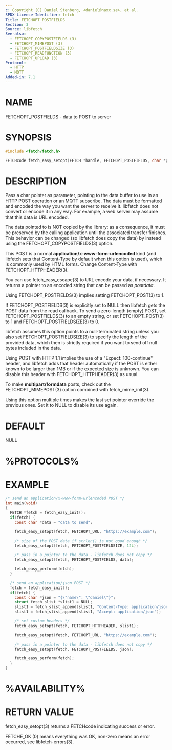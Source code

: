 ```yaml
---
c: Copyright (C) Daniel Stenberg, <daniel@haxx.se>, et al.
SPDX-License-Identifier: fetch
Title: FETCHOPT_POSTFIELDS
Section: 3
Source: libfetch
See-also:
  - FETCHOPT_COPYPOSTFIELDS (3)
  - FETCHOPT_MIMEPOST (3)
  - FETCHOPT_POSTFIELDSIZE (3)
  - FETCHOPT_READFUNCTION (3)
  - FETCHOPT_UPLOAD (3)
Protocol:
  - HTTP
  - MQTT
Added-in: 7.1
---
```


# NAME

FETCHOPT_POSTFIELDS - data to POST to server

# SYNOPSIS

~~~c
#include <fetch/fetch.h>

FETCHcode fetch_easy_setopt(FETCH *handle, FETCHOPT_POSTFIELDS, char *postdata);
~~~

# DESCRIPTION

Pass a char pointer as parameter, pointing to the data buffer to use in an
HTTP POST operation or an MQTT subscribe. The data must be formatted and
encoded the way you want the server to receive it. libfetch does not convert or
encode it in any way. For example, a web server may assume that this data is
URL encoded.

The data pointed to is NOT copied by the library: as a consequence, it must be
preserved by the calling application until the associated transfer finishes.
This behavior can be changed (so libfetch does copy the data) by instead using
the FETCHOPT_COPYPOSTFIELDS(3) option.

This POST is a normal **application/x-www-form-urlencoded** kind (and libfetch
sets that Content-Type by default when this option is used), which is commonly
used by HTML forms. Change Content-Type with FETCHOPT_HTTPHEADER(3).

You can use fetch_easy_escape(3) to URL encode your data, if
necessary. It returns a pointer to an encoded string that can be passed as
*postdata*.

Using FETCHOPT_POSTFIELDS(3) implies setting FETCHOPT_POST(3) to 1.

If FETCHOPT_POSTFIELDS(3) is explicitly set to NULL then libfetch gets the POST
data from the read callback. To send a zero-length (empty) POST, set
FETCHOPT_POSTFIELDS(3) to an empty string, or set FETCHOPT_POST(3) to 1 and
FETCHOPT_POSTFIELDSIZE(3) to 0.

libfetch assumes this option points to a null-terminated string unless you also
set FETCHOPT_POSTFIELDSIZE(3) to specify the length of the provided data, which
then is strictly required if you want to send off null bytes included in the
data.

Using POST with HTTP 1.1 implies the use of a "Expect: 100-continue" header,
and libfetch adds that header automatically if the POST is either known to be
larger than 1MB or if the expected size is unknown. You can disable this
header with FETCHOPT_HTTPHEADER(3) as usual.

To make **multipart/formdata** posts, check out the
FETCHOPT_MIMEPOST(3) option combined with fetch_mime_init(3).

Using this option multiple times makes the last set pointer override the
previous ones. Set it to NULL to disable its use again.

# DEFAULT

NULL

# %PROTOCOLS%

# EXAMPLE

~~~c
/* send an application/x-www-form-urlencoded POST */
int main(void)
{
  FETCH *fetch = fetch_easy_init();
  if(fetch) {
    const char *data = "data to send";

    fetch_easy_setopt(fetch, FETCHOPT_URL, "https://example.com");

    /* size of the POST data if strlen() is not good enough */
    fetch_easy_setopt(fetch, FETCHOPT_POSTFIELDSIZE, 12L);

    /* pass in a pointer to the data - libfetch does not copy */
    fetch_easy_setopt(fetch, FETCHOPT_POSTFIELDS, data);

    fetch_easy_perform(fetch);
  }

  /* send an application/json POST */
  fetch = fetch_easy_init();
  if(fetch) {
    const char *json = "{\"name\": \"daniel\"}";
    struct fetch_slist *slist1 = NULL;
    slist1 = fetch_slist_append(slist1, "Content-Type: application/json");
    slist1 = fetch_slist_append(slist1, "Accept: application/json");

    /* set custom headers */
    fetch_easy_setopt(fetch, FETCHOPT_HTTPHEADER, slist1);

    fetch_easy_setopt(fetch, FETCHOPT_URL, "https://example.com");

    /* pass in a pointer to the data - libfetch does not copy */
    fetch_easy_setopt(fetch, FETCHOPT_POSTFIELDS, json);

    fetch_easy_perform(fetch);
  }
}
~~~

# %AVAILABILITY%

# RETURN VALUE

fetch_easy_setopt(3) returns a FETCHcode indicating success or error.

FETCHE_OK (0) means everything was OK, non-zero means an error occurred, see
libfetch-errors(3).
